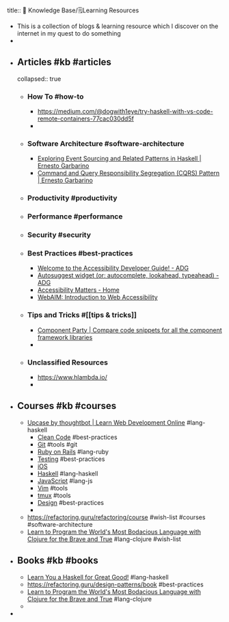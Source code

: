 title:: 🧠 Knowledge Base/🗒️Learning Resources

- This is a collection of blogs & learning resource which I discover on the internet in my quest to do something
-
- ## Articles #kb #articles
  collapsed:: true
	- ### How To #how-to
		- https://medium.com/@dogwith1eye/try-haskell-with-vs-code-remote-containers-77cac030dd5f
		-
	- ### Software Architecture #software-architecture
		- [Exploring Event Sourcing and Related Patterns in Haskell | Ernesto Garbarino](https://garba.org/posts/2016/event-sourcing/)
		- [Command and Query Responsibility Segregation (CQRS) Pattern | Ernesto Garbarino](https://garba.org/posts/2016/cqrs_pattern/)
	- ### Productivity #productivity
	- ### Performance #performance
	- ### Security #security
	- ### Best Practices #best-practices
		- [Welcome to the Accessibility Developer Guide! - ADG](https://www.accessibility-developer-guide.com/)
		- [Autosuggest widget (or: autocomplete, lookahead, typeahead) - ADG](https://www.accessibility-developer-guide.com/examples/widgets/autosuggest/)
		- [Accessibility Matters - Home](https://www.a11ymatters.com/)
		- [WebAIM: Introduction to Web Accessibility](https://webaim.org/intro/)
	- ### Tips and Tricks #[[tips & tricks]]
		- [Component Party | Compare code snippets for all the component framework libraries](https://component-party.dev/)
		-
	- ### Unclassified Resources
		- https://www.hlambda.io/
		-
- ## Courses #kb #courses
	- [Upcase by thoughtbot | Learn Web Development Online](https://thoughtbot.com/upcase)  #lang-haskell
		- [Clean Code](https://thoughtbot.com/upcase/clean-code) #best-practices
		- [Git](https://thoughtbot.com/upcase/videos/git-workflow) #tools #git
		- [Ruby on Rails](https://thoughtbot.com/upcase/rails) #lang-ruby
		- [Testing](https://thoughtbot.com/upcase/testing) #best-practices
		- [iOS](https://thoughtbot.com/upcase/ios)
		- [Haskell](https://thoughtbot.com/upcase/haskell) #lang-haskell
		- [JavaScript](https://thoughtbot.com/upcase/javascript) #lang-js
		- [Vim](https://thoughtbot.com/upcase/vim) #tools
		- [tmux](https://thoughtbot.com/upcase/tmux) #tools
		- [Design](https://thoughtbot.com/upcase/design) #best-practices
		-
	- https://refactoring.guru/refactoring/course  #wish-list #courses #software-architecture
	- [Learn to Program the World's Most Bodacious Language with Clojure for the Brave and True](https://www.braveclojure.com/) #lang-clojure #wish-list
- ## Books #kb #books
	- [Learn You a Haskell for Great Good!](http://learnyouahaskell.com/) #lang-haskell
	- https://refactoring.guru/design-patterns/book #best-practices
	- [Learn to Program the World's Most Bodacious Language with Clojure for the Brave and True](https://www.braveclojure.com/clojure-for-the-brave-and-true/) #lang-clojure
	-
-